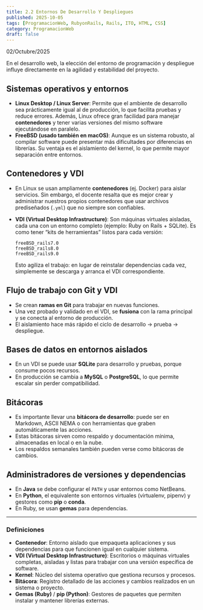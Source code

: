 ```yaml
---
title: 2.2 Entornos De Desarrollo Y Despliegues
published: 2025-10-05
tags: [ProgramacionWeb, RubyonRails, Rails, ITO, HTML, CSS]
category: ProgramacionWeb
draft: false
---
```


02/Octubre/2025

En el desarrollo web, la elección del entorno de programación y despliegue influye directamente en la agilidad y estabilidad del proyecto.

## Sistemas operativos y entornos

* **Linux Desktop / Linux Server**: Permite que el ambiente de desarrollo sea prácticamente igual al de producción, lo que facilita pruebas y reduce errores. Además, Linux ofrece gran facilidad para manejar **contenedores** y tener varias versiones del mismo software ejecutándose en paralelo.
* **FreeBSD (usado también en macOS)**: Aunque es un sistema robusto, al compilar software puede presentar más dificultades por diferencias en librerías. Su ventaja es el aislamiento del kernel, lo que permite mayor separación entre entornos.

## Contenedores y VDI

* En Linux se usan ampliamente **contenedores** (ej. Docker) para aislar servicios. Sin embargo, el docente resalta que es mejor crear y administrar nuestros propios contenedores que usar archivos prediseñados (`.yml`) que no siempre son confiables.
* **VDI (Virtual Desktop Infrastructure)**: Son máquinas virtuales aisladas, cada una con un entorno completo (ejemplo: Ruby on Rails + SQLite). Es como tener “kits de herramientas” listos para cada versión:

  ```
  freeBSD_rails7.0
  freeBSD_rails8.0
  freeBSD_rails9.0
  ```

  Esto agiliza el trabajo: en lugar de reinstalar dependencias cada vez, simplemente se descarga y arranca el VDI correspondiente.

## Flujo de trabajo con Git y VDI

* Se crean **ramas en Git** para trabajar en nuevas funciones.
* Una vez probado y validado en el VDI, se **fusiona** con la rama principal y se conecta al entorno de producción.
* El aislamiento hace más rápido el ciclo de desarrollo → prueba → despliegue.

## Bases de datos en entornos aislados

* En un VDI se puede usar **SQLite** para desarrollo y pruebas, porque consume pocos recursos.
* En producción se cambia a **MySQL** o **PostgreSQL**, lo que permite escalar sin perder compatibilidad.

## Bitácoras

* Es importante llevar una **bitácora de desarrollo**: puede ser en Markdown, ASCII NEMA o con herramientas que graben automáticamente las acciones.
* Estas bitácoras sirven como respaldo y documentación mínima, almacenadas en local o en la nube.
* Los respaldos semanales también pueden verse como bitácoras de cambios.

## Administradores de versiones y dependencias

* En **Java** se debe configurar el `PATH` y usar entornos como NetBeans.
* En **Python**, el equivalente son entornos virtuales (virtualenv, pipenv) y gestores como **pip** o **conda**.
* En Ruby, se usan **gemas** para dependencias.

---

### Definiciones

* **Contenedor**: Entorno aislado que empaqueta aplicaciones y sus dependencias para que funcionen igual en cualquier sistema.
* **VDI (Virtual Desktop Infrastructure)**: Escritorios o máquinas virtuales completas, aisladas y listas para trabajar con una versión específica de software.
* **Kernel**: Núcleo del sistema operativo que gestiona recursos y procesos.
* **Bitácora**: Registro detallado de las acciones y cambios realizados en un sistema o proyecto.
* **Gemas (Ruby)** / **pip (Python)**: Gestores de paquetes que permiten instalar y mantener librerías externas.

